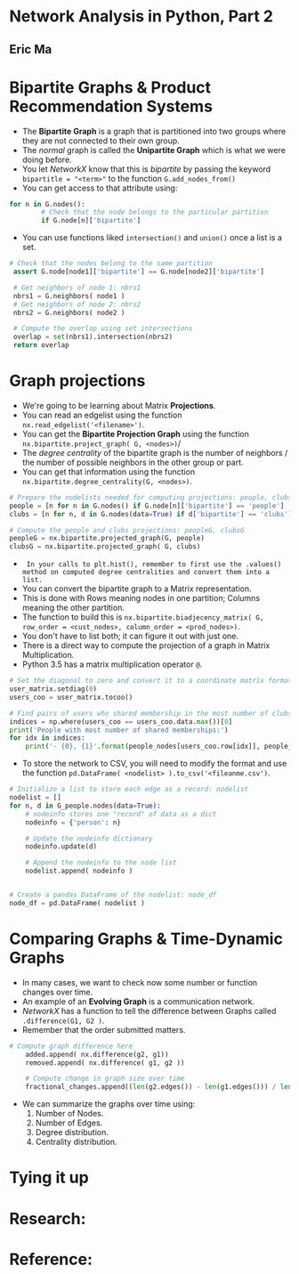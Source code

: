 # Network Analysis in Python, Part 2
## Eric Ma

# Bipartite Graphs & Product Recommendation Systems
- The **Bipartite Graph** is a graph that is partitioned into two groups where they are not connected to their own group.
- The *normal* graph is called the **Unipartite Graph** which is what we were doing before.
- You let *NetworkX* know that this is *bipartite* by passing the keyword `bipartitle = "<term>"` to the function `G.add_nodes_from()`
- You can get access to that attribute using:
```python
for n in G.nodes():
        # Check that the node belongs to the particular partition
        if G.node[n]['bipartite']
```
- You can use functions liked `intersection()` and `union()` once a list is a set.
```python
# Check that the nodes belong to the same partition
 assert G.node[node1]['bipartite'] == G.node[node2]['bipartite']

 # Get neighbors of node 1: nbrs1
 nbrs1 = G.neighbors( node1 )
 # Get neighbors of node 2: nbrs2
 nbrs2 = G.neighbors( node2 )

 # Compute the overlap using set intersections
 overlap = set(nbrs1).intersection(nbrs2)
 return overlap
 ```


# Graph projections
- We're going to be learning about Matrix **Projections**.
- You can read an edgelist using the function `nx.read_edgelist('<filename>')`.
- You can get the **Bipartite Projection Graph** using the function `nx.bipartite.project_graph( G, <nodes>)`/
- The *degree centrality* of the bipartite graph is the number of neighbors / the number of possible neighbors in the other group or part.
- You can get that information using the function `nx.bipartite.degree_centrality(G, <nodes>)`.
```python
# Prepare the nodelists needed for computing projections: people, clubs
people = [n for n in G.nodes() if G.node[n]['bipartite'] == 'people']
clubs = [n for n, d in G.nodes(data=True) if d['bipartite'] == 'clubs']

# Compute the people and clubs projections: peopleG, clubsG
peopleG = nx.bipartite.projected_graph(G, people)
clubsG = nx.bipartite.projected_graph( G, clubs)
```
- ` In your calls to plt.hist(), remember to first use the .values() method on computed degree centralities and convert them into a list.`
- You can convert the bipartite graph to a Matrix representation.
- This is done with Rows meaning nodes in one partition; Columns meaning the other partition.
- The function to build this is `nx.bipartite.biadjecency_matrix( G, row_order = <cust_nodes>, column_order = <prod_nodes>)`.
- You don't have to list both; it can figure it out with just one.
- There is a direct way to compute the projection of a graph in Matrix Multiplication.
- Python 3.5 has a matrix multiplication operator `@`.
```python
# Set the diagonal to zero and convert it to a coordinate matrix format
user_matrix.setdiag(0)
users_coo = user_matrix.tocoo()

# Find pairs of users who shared membership in the most number of clubs
indices = np.where(users_coo == users_coo.data.max())[0]
print('People with most number of shared memberships:')
for idx in indices:
    print('- {0}, {1}'.format(people_nodes[users_coo.row[idx]], people_nodes[users_coo.row[idx]]))  
```
- To store the network to CSV, you will need to modify the format and use the function `pd.DataFrame( <nodelist> ).to_csv('<fileanme.csv')`.
```python
# Initialize a list to store each edge as a record: nodelist
nodelist = []
for n, d in G_people.nodes(data=True):
    # nodeinfo stores one "record" of data as a dict
    nodeinfo = {'person': n}

    # Update the nodeinfo dictionary
    nodeinfo.update(d)

    # Append the nodeinfo to the node list
    nodelist.append( nodeinfo )


# Create a pandas DataFrame of the nodelist: node_df
node_df = pd.DataFrame( nodelist )
```


# Comparing Graphs & Time-Dynamic Graphs
- In many cases, we want to check now some number or function changes over time.
- An example of an **Evolving Graph** is a communication network.
- *NetworkX* has a function to tell the difference between Graphs called `.difference(G1, G2 )`.
- Remember that the order submitted matters.
```python
# Compute graph difference here
    added.append( nx.difference(g2, g1))   
    removed.append( nx.difference( g1, g2 ))

    # Compute change in graph size over time
    fractional_changes.append((len(g2.edges()) - len(g1.edges())) / len(g1.edges()))
```
- We can summarize the graphs over time using:
  1. Number of Nodes.
  2. Number of Edges.
  3. Degree distribution.
  4. Centrality distribution.


# Tying it up

# Research:

# Reference:
